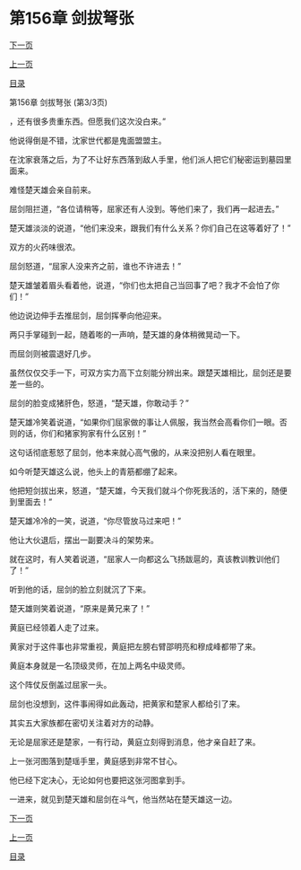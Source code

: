 <h1>第156章   剑拔弩张</h1>
            <div><p><a href="./468_%E6%BB%B4157%E7%AB%A0_%E9%9D%92%E9%93%9C%E7%8B%AE%E5%AD%90.md">下一页</a></p><p><a href="./466_%E7%AC%AC156%E7%AB%A0_%E5%89%91%E6%8B%94%E5%BC%A9%E5%BC%A0.md">上一页</a></p><p><a href="../">目录</a></p></div>
            <div><p>第156章   剑拔弩张 (第3/3页)</p><p>，还有很多贵重东西。但愿我们这次没白来。”</p><p>他说得倒是不错，沈家世代都是鬼面盟盟主。</p><p>在沈家衰落之后，为了不让好东西落到敌人手里，他们派人把它们秘密运到墓园里面来。</p><p>难怪楚天雄会亲自前来。</p><p>屈剑阻拦道，“各位请稍等，屈家还有人没到。等他们来了，我们再一起进去。”</p><p>楚天雄淡淡的说道，“他们来没来，跟我们有什么关系？你们自己在这等着好了！”</p><p>双方的火药味很浓。</p><p>屈剑怒道，“屈家人没来齐之前，谁也不许进去！”</p><p>楚天雄皱着眉头看着他，说道，“你们也太把自己当回事了吧？我才不会怕了你们！”</p><p>他边说边伸手去推屈剑，屈剑挥拳向他迎来。</p><p>两只手掌碰到一起，随着嘭的一声响，楚天雄的身体稍微晃动一下。</p><p>而屈剑则被震退好几步。</p><p>虽然仅仅交手一下，可双方实力高下立刻能分辨出来。跟楚天雄相比，屈剑还是要差一些的。</p><p>屈剑的脸变成猪肝色，怒道，“楚天雄，你敢动手？”</p><p>楚天雄冷笑着说道，“如果你们屈家做的事让人佩服，我当然会高看你们一眼。否则的话，你们和猪家狗家有什么区别！”</p><p>这句话彻底惹怒了屈剑，他本来就心高气傲的，从来没把别人看在眼里。</p><p>如今听楚天雄这么说，他头上的青筋都绷了起来。</p><p>他把短剑拔出来，怒道，“楚天雄，今天我们就斗个你死我活的，活下来的，随便到里面去！”</p><p>楚天雄冷冷的一笑，说道，“你尽管放马过来吧！”</p><p>他让大伙退后，摆出一副要决斗的架势来。</p><p>就在这时，有人笑着说道，“屈家人一向都这么飞扬跋扈的，真该教训教训他们了！”</p><p>听到他的话，屈剑的脸立刻就沉了下来。</p><p>楚天雄则笑着说道，“原来是黄兄来了！”</p><p>黄庭已经领着人走了过来。</p><p>黄家对于这件事也非常重视，黄庭把左膀右臂邵明亮和穆成峰都带了来。</p><p>黄庭本身就是一名顶级灵师，在加上两名中级灵师。</p><p>这个阵仗反倒盖过屈家一头。</p><p>屈剑也没想到，这件事闹得如此轰动，把黄家和楚家人都给引了来。</p><p>其实五大家族都在密切关注着对方的动静。</p><p>无论是屈家还是楚家，一有行动，黄庭立刻得到消息，他才亲自赶了来。</p><p>上一张河图落到楚瑶手里，黄庭感到非常不甘心。</p><p>他已经下定决心，无论如何也要把这张河图拿到手。</p><p>一进来，就见到楚天雄和屈剑在斗气，他当然站在楚天雄这一边。</p></div>
            <div><p><a href="./468_%E6%BB%B4157%E7%AB%A0_%E9%9D%92%E9%93%9C%E7%8B%AE%E5%AD%90.md">下一页</a></p><p><a href="./466_%E7%AC%AC156%E7%AB%A0_%E5%89%91%E6%8B%94%E5%BC%A9%E5%BC%A0.md">上一页</a></p><p><a href="../">目录</a></p></div>